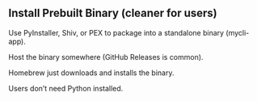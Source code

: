 ## Install Prebuilt Binary (cleaner for users)

Use PyInstaller, Shiv, or PEX to package into a standalone binary (mycli-app).

Host the binary somewhere (GitHub Releases is common).

Homebrew just downloads and installs the binary.

Users don’t need Python installed.